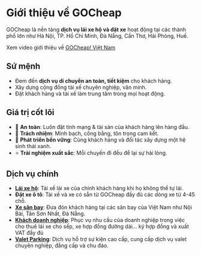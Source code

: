 # Giới thiệu về GOCheap

GOCheap là nền tảng **dịch vụ lái xe hộ và đặt xe** hoạt động tại các thành phố lớn như Hà Nội, TP. Hồ Chí Minh, Đà Nẵng, Cần Thơ, Hải Phòng, Huế.

Xem video giới thiệu về <a href="https://gocheap.vn/profile.mp4" target="_blank">GOCheap! Việt Nam</a>

## Sứ mệnh
- Đem đến **dịch vụ di chuyển an toàn, tiết kiệm** cho khách hàng.  
- Xây dựng cộng đồng tài xế chuyên nghiệp, văn minh.  
- Đặt khách hàng và tài xế làm trung tâm trong mọi hoạt động.  

## Giá trị cốt lõi
- 🚗 **An toàn**: Luôn đặt tính mạng & tài sản của khách hàng lên hàng đầu.  
- 🤝 **Trách nhiệm**: Minh bạch, công bằng, tôn trọng cam kết.  
- 🌱 **Phát triển bền vững**: Cùng khách hàng và đối tác xây dựng một hệ sinh thái xanh.  
- ⭐ **Trải nghiệm xuất sắc**: Mỗi chuyến đi đều để lại sự hài lòng.  

## Dịch vụ chính
- <a href="https://gocheap.vn/about/lai-xe-ho-ha-noi-dich-vu-cho-thue-tai-xe-lai-xe-cao-cap-driverx" target="_blank">**Lái xe hộ**</a>: Tài xế lái xe của chính khách hàng khi họ không thể tự lái.  
- **Đặt xe ô tô**: Tài xế và xe có sẵn từ GOCheap đầy đủ các dòng xe từ 4-45 chỗ.  
- <a href="https://gocheap.vn/book" target="_blank">**Xe sân bay**</a>: Đưa đón khách hàng tại các sân bay của Việt Nam như Nội Bài, Tân Sơn Nhất, Đà Nẵng.  
- <a href="https://gocheap.vn/luxcar" target="_blank">**Khách doanh nghiệp**</a>: Phục vụ nhu cầu của doanh nghiệp trong việc cho thuê lái xe cho sếp, xe hợp đồng đường dài... ký hợp đồng và xuất VAT đầy đủ
- <a href="https://creators.spotify.com/gocheap/episodes/TP-8-VALET-PARKING-GOCHEAP----GII-PHP--XE-CHUYN-NGHIP-CHO-S-KIN-NG-CP-e35v2sr" target="_blank">**Valet Parking**</a>: Dịch vụ hỗ trợ sự kiện cao cấp, cung cấp dịch vụ valet chuyên nghiệp, đẳng cấp và chu đáo.
